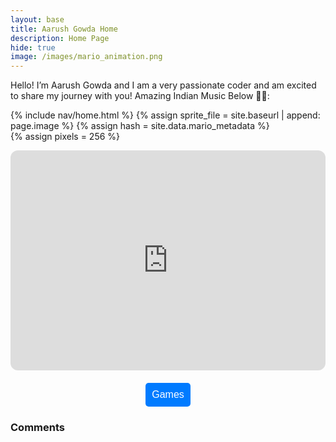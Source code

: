 ```yaml
---
layout: base
title: Aarush Gowda Home 
description: Home Page
hide: true
image: /images/mario_animation.png
---
```


Hello! I’m Aarush Gowda and I am a very passionate coder and am excited to share my journey with you!
Amazing Indian Music Below 🎵🎤: 

<!-- Include submenu from _includes to top of pages -->
{% include nav/home.html %}
{% assign sprite_file = site.baseurl | append: page.image %}
{% assign hash = site.data.mario_metadata %}  
{% assign pixels = 256 %}

<iframe style="border-radius:12px" src="https://open.spotify.com/embed/playlist/0zQ00nAz1o7l7dS31jf6N3?utm_source=generator" width="100%" height="352" frameBorder="0" allowfullscreen="" allow="autoplay; clipboard-write; encrypted-media; fullscreen; picture-in-picture" loading="lazy"></iframe>

<p id="mario" class="sprite"></p>
  
<style>
  .sprite {
    height: {{pixels}}px;
    width: {{pixels}}px;
    background-image: url('{{sprite_file}}');
    background-repeat: no-repeat;
  }

  #mario {
    background-position: calc({{animations[0].col}} * {{pixels}} * -1px) calc({{animations[0].row}} * {{pixels}}* -1px);
  }

  .dropdown-content {
    display: none;
    position: absolute;
    background-color: white;
    border: 1px solid #ccc;
    z-index: 1;
  }

  .dropdown-content.show {
    display: block;
  }

  .dropdown-content a {
    display: block;
    padding: 10px;
    text-decoration: none;
  }
</style>

<script>
  // Dropdown functionality
  function toggleDropdown() {
    const dropdown = document.getElementById("dropdown");
    dropdown.classList.toggle("show");
  }

  window.onclick = function(event) {
    if (!event.target.matches('.dropbtn')) {
      const dropdowns = document.getElementsByClassName("dropdown-content");
      for (let i = 0; i < dropdowns.length; i++) {
        const openDropdown = dropdowns[i];
        if (openDropdown.classList.contains('show')) {
          openDropdown.classList.remove('show');
        }
      }
    }
  }
</script>

<!-- Dropdown menu for game navigation -->
<div style="margin-top: 20px; text-align: center;">
  <div style="display: inline-block; position: relative;">
    <button class="dropbtn" onclick="toggleDropdown()" style="padding: 10px; font-size: 16px; border: none; border-radius: 5px; background-color: #007bff; color: white; cursor: pointer;">Games</button>
    <div id="dropdown" class="dropdown-content">
      <a href="game">Game</a>
      <a href="calculator">Calculator</a>
      <a href="snake_game">Snake</a>
    </div>
  </div>
</div>

<div id="comments" style="margin-top: 20px;">
  <h3>Comments</h3>
  <script src="https://utteranc.es/client.js"
          repo="Spirit0327/aarushg_2025"
          issue-term="pathname"
          theme="icy-dark"
          crossorigin="anonymous"
          async>
  </script>
</div>
